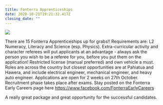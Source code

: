 ```yaml
---
title: Fonterra Apprenticeships
date: 2020-10-21T19:21:32.417Z
closing_date: ""
---
```

![](https://res.cloudinary.com/whanganuihigh/image/upload/v1603308088/Careers%20and%20Vocational/22.10.2020_Fonterra.jpg)

There are 15 Fonterra Apprenticeships up for grabs!! Requirements are: L2 Numeracy, Literacy and Science (esp. Physics). Extra-curricular activity and character referees will put applicants at an advantage - always ask the person you wish to be a referee for you, before you put them on the application! Restricted license (manual preferred) and own vehicle a must. Roles are across the country but closest opportunities are at Pahiatua and Hawera, and include electrical engineer, mechanical engineer, and heavy auto engineer. Applications are open for 2 weeks on 27th October. Recruitment phase takes place after exams. Stay posted on the Fonterra Early Careers page here <https://www.facebook.com/FonterraEarlyCareers>

A really great package and great opportunity for the successful candidates.